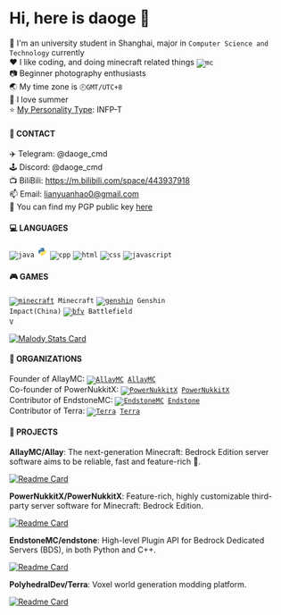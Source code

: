 # Hi, here is daoge 👋

🌱 I'm an university student in Shanghai, major in `Computer Science and Technology` currently  
❤️ I like coding, and doing minecraft related things <code><img height="20" src="assets/img/minecraft.net.ico" alt="mc" /></code>  
📷 Beginner photography enthusiasts  
🌏 My time zone is `🕗GMT/UTC+8`  
🌴 I love summer  
⭐ [My Personality Type](https://www.16personalities.com/profiles/infp-t/m/9kv4unlvx): INFP-T  

#### 💬 CONTACT

✈️ Telegram: @daoge_cmd  
🕹️ Discord: @daoge_cmd  
📺 BiliBili: https://m.bilibili.com/space/443937918  
📫 Email: lianyuanhao0@gmail.com  
🔑 You can find my PGP public key [here](https://github.com/smartcmd/smartcmd/PUBLIC_KEY.pgp)  

#### 💻 LANGUAGES

<code><img height="20" src="assets/svg/java.svg" alt="java" /></code>
<code><img height="20" src="https://raw.githubusercontent.com/github/explore/80688e429a7d4ef2fca1e82350fe8e3517d3494d/topics/python/python.png" alt="python" /></code>
<code><img height="20" src="assets/svg/cpp.svg" alt="cpp" /></code>
<code><img height="20" src="assets/svg/html.svg" alt="html" /></code>
<code><img height="20" src="assets/svg/css.svg" alt="css" /></code>
<code><img height="20" src="assets/svg/js.svg" alt="javascript" /></code>

<!-- Github stats:

![](https://raw.githubusercontent.com/smartcmd/github-stats/master/generated/overview.svg#gh-dark-mode-only)

![](https://raw.githubusercontent.com/smartcmd/github-stats/master/generated/languages.svg#gh-dark-mode-only) -->


#### 🎮 GAMES

<code><a href="https://minecraft.net/"><img height="20" src="assets/img/minecraft.net.ico" alt="minecraft" /></a>&nbsp;Minecraft</code>
<code><a href="https://genshin.mihoyo.com/"><img height="20" src="assets/img/genshin-impact.png" alt="genshin" /></a>&nbsp;Genshin Impact(China)</code>
<code><a href="https://www.dice.se/game/battlefield-v"><img height="20" src="https://cdn.cloudflare.steamstatic.com/steamcommunity/public/images/apps/1238810/efa4f81c3558c637a107e9ac36fd11996022110c.ico" alt="bfv" /></a>&nbsp;Battlefield V</code>

[![Malody Stats Card](https://malody-stat-card.bzpl.tech/card/default/781302?hide=4,5,8,9)](http://m.mugzone.net/accounts/user/781302?hide=4,5,8,9)

#### 📝 ORGANIZATIONS

Founder of AllayMC: <code><a href="https://github.com/AllayMC"><img height="20" src="https://avatars.githubusercontent.com/u/127004695" alt="AllayMC" /></a>&nbsp;<a href="https://github.com/AllayMC">AllayMC</a></code>  
Co-founder of PowerNukkitX: <code><a href="https://github.com/PowerNukkitX"><img height="20" src="https://avatars.githubusercontent.com/u/99014792" alt="PowerNukkitX" /></a>&nbsp;<a href="https://github.com/PowerNukkitX">PowerNukkitX</a></code>  
Contributor of EndstoneMC: <code><a href="https://github.com/EndstoneMC"><img height="20" src="https://avatars.githubusercontent.com/u/142812342" alt="EndstoneMC" /></a>&nbsp;<a href="https://github.com/EndstoneMC">Endstone</a></code>  
Contributor of Terra: <code><a href="https://github.com/PolyhedralDev/Terra"><img height="20" src="https://avatars.githubusercontent.com/u/67664499" alt="Terra" /></a>&nbsp;<a href="https://github.com/PolyhedralDev">Terra</a></code>

#### 📂 PROJECTS

**AllayMC/Allay**: The next-generation Minecraft: Bedrock Edition server software aims to be reliable, fast and feature-rich 🌟.

[![Readme Card](https://github-readme-stats.vercel.app/api/pin/?username=AllayMC&repo=Allay)](https://github.com/AllayMC/Allay)

**PowerNukkitX/PowerNukkitX**: Feature-rich, highly customizable third-party server software for Minecraft: Bedrock Edition.

[![Readme Card](https://github-readme-stats.vercel.app/api/pin/?username=PowerNukkitX&repo=PowerNukkitX)](https://github.com/PowerNukkitX/PowerNukkitX)

**EndstoneMC/endstone**: High-level Plugin API for Bedrock Dedicated Servers (BDS), in both Python and C++.

[![Readme Card](https://github-readme-stats.vercel.app/api/pin/?username=EndstoneMC&repo=endstone)](https://github.com/EndstoneMC/endstone)

**PolyhedralDev/Terra**: Voxel world generation modding platform.

[![Readme Card](https://github-readme-stats.vercel.app/api/pin/?username=PolyhedralDev&repo=Terra)](https://github.com/PolyhedralDev/Terra)
